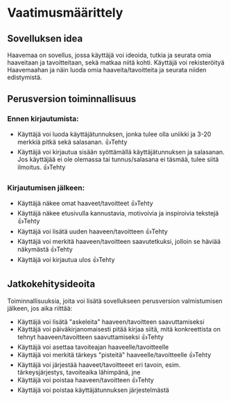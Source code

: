 # Vaatimusmäärittely

## Sovelluksen idea
Haavemaa on sovellus, jossa käyttäjä voi ideoida, tutkia ja seurata omia haaveitaan ja tavoitteitaan, sekä matkaa niitä kohti. Käyttäjä voi rekisteröityä Haavemaahan ja näin luoda omia haaveita/tavoitteita ja seurata niiden edistymistä.

## Perusversion toiminnallisuus
### Ennen kirjautumista:
- Käyttäjä voi luoda käyttäjätunnuksen, jonka tulee olla uniikki ja 3-20 merkkiä pitkä sekä salasanan. 👍Tehty
- Käyttäjä voi kirjautua sisään syöttämällä käyttäjätunnuksen ja salasanan. Jos käyttäjää ei ole olemassa tai tunnus/salasana ei täsmää, tulee siitä ilmoitus. 👍Tehty
### Kirjautumisen jälkeen:
- Käyttäjä näkee omat haaveet/tavoitteet 👍Tehty
- Käyttäjä näkee etusivulla kannustavia, motivoivia ja inspiroivia tekstejä 👍Tehty
- Käyttäjä voi lisätä uuden haaveen/tavoitteen 👍Tehty
- Käyttäjä voi merkitä haaveen/tavoitteen saavutetkuksi, jolloin se häviää näkymästä 👍Tehty
- Käyttäjä voi kirjautua ulos 👍Tehty

## Jatkokehitysideoita
Toiminnallisuuksia, joita voi lisätä sovellukseen perusversion valmistumisen jälkeen, jos aika riittää:
- Käyttäjä voi lisätä "askeleita" haaveen/tavoitteen saavuttamiseksi
- Käyttäjä voi päiväkirjanomaisesti pitää kirjaa siitä, mitä konkreettista on tehnyt haaveen/tavoitteen saavuttamiseksi 👍Tehty
- Käyttäjä voi asettaa tavoiteajan haaveelle/tavoitteelle
- Käyttäjä voi merkitä tärkeys "pisteitä" haaveelle/tavoitteelle 👍Tehty
- Käyttäjä voi järjestää haaveet/tavoitteeet eri tavoin, esim. tärkeysjärjestys, tavoiteaika lähimpänä, jne
- Käyttäjä voi poistaa haaveen/tavoitteen 👍Tehty
- Käyttäjä voi poistaa käyttäjätunnuksen järjestelmästä
